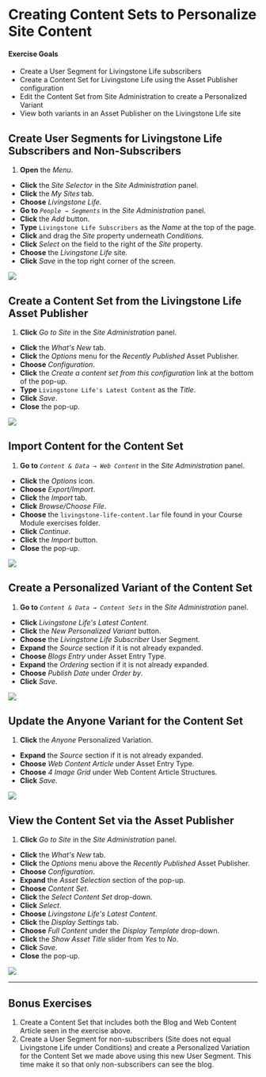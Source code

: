 # Creating Content Sets to Personalize Site Content

<div class="ahead">
<h4>Exercise Goals</h4>
<ul>
    <li>Create a User Segment for Livingstone Life subscribers</li>
    <li>Create a Content Set for Livingstone Life using the Asset Publisher configuration</li>
    <li>Edit the Content Set from Site Administration to create a Personalized Variant</li>
    <li>View both variants in an Asset Publisher on the Livingstone Life site</li>
</ul>
</div>

## Create User Segments for Livingstone Life Subscribers and Non-Subscribers
1. **Open** the _Menu_.
* **Click** the _Site Selector_ in the _Site Administration_ panel.
* **Click** the _My Sites_ tab.
* **Choose** _Livingstone Life_.
* **Go to** _`People → Segments`_ in the _Site Administration_ panel.
* **Click** the _Add_ button.
* **Type** `Livingstone Life Subscribers` as the _Name_ at the top of the page.
* **Click** and drag the _Site_ property underneath _Conditions_.
* **Click** _Select_ on the field to the right of the _Site_ property.
* **Choose** the _Livingstone Life_ site.
* **Click** _Save_ in the top right corner of the screen.

<img src="../images/livingstone-life-segment.png" style="max-height:25%;" />

## Create a Content Set from the Livingstone Life Asset Publisher
1. **Click** _Go to Site_ in the _Site Administration_ panel.
* **Click** the _What's New_ tab.
* **Click** the _Options_ menu for the _Recently Published_ Asset Publisher.
* **Choose** _Configuration_.
* **Click** the _Create a content set from this configuration_ link at the bottom of the pop-up.
* **Type** `Livingstone Life's Latest Content` as the _Title_.
* **Click** _Save_.
* **Close** the pop-up.

<img src="../images/livingstone-life-content-set.png" style="max-height:25%;" />

## Import Content for the Content Set
1. **Go to** _`Content & Data → Web Content`_ in the _Site Administration_ panel.
* **Click** the _Options_ icon.
* **Choose** _Export/Import_.
* **Click** the _Import_ tab.
* **Click** _Browse/Choose File_.
* **Choose** the `livingstone-life-content.lar` file found in your Course Module exercises folder.
* **Click** _Continue_.
* **Click** the _Import_ button.
* **Close** the pop-up.

<img src="../images/content-imported.png" style="max-height:20%;" />

## Create a Personalized Variant of the Content Set
1. **Go to** _`Content & Data → Content Sets`_ in the _Site Administration_ panel.
* **Click** _Livingstone Life's Latest Content_.
* **Click** the _New Personalized Variant_ button.
* **Choose** the _Livingstone Life Subscriber_ User Segment.
* **Expand** the _Source_ section if it is not already expanded.
* **Choose** _Blogs Entry_ under Asset Entry Type.
* **Expand** the _Ordering_ section if it is not already expanded.
* **Choose** _Publish Date_ under _Order by_.
* **Click** _Save_.

<img src="../images/subscriber-set.png" style="max-height:32%;" />

## Update the Anyone Variant for the Content Set
1. **Click** the _Anyone_ Personalized Variation.
* **Expand** the _Source_ section if it is not already expanded.
* **Choose** _Web Content Article_ under Asset Entry Type.
* **Choose** _4 Image Grid_ under Web Content Article Structures.
* **Click** _Save_.

<img src="../images/anyone-variant.png" style="max-height:30%;" />

## View the Content Set via the Asset Publisher
1. **Click** _Go to Site_ in the _Site Administration_ panel.
* **Click** the _What's New_ tab.
* **Click** the _Options_ menu above the _Recently Published_ Asset Publisher.
* **Choose** _Configuration_.
* **Expand** the _Asset Selection_ section of the pop-up.
* **Choose** _Content Set_.
* **Click** the _Select Content Set_ drop-down.
* **Click** _Select_.
* **Choose** _Livingstone Life's Latest Content_.
* **Click** the _Display Settings_ tab.
* **Choose** _Full Content_ under the _Display Template_ drop-down.
* **Click** the _Show Asset Title_ slider from _Yes_ to _No_.
* **Click** _Save_.
* **Close** the pop-up.

<img src="../images/new-content-livingstone-life.png" style="max-height:28%;" />

---

## Bonus Exercises
1. Create a Content Set that includes both the Blog and Web Content Article seen in the exercise above.
2. Create a User Segment for non-subscribers (Site does not equal Livingstone Life under Conditions) and create a Personalized Variation for the Content Set we made above using this new User Segment. This time make it so that only non-subscribers can see the blog.
